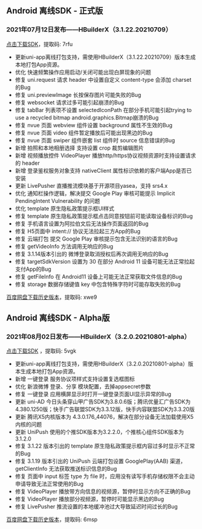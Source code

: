 ## Android 离线SDK - 正式版

### 2021年07月12日发布——HBuilderX（3.1.22.20210709）
[点击下载SDK](https://pan.baidu.com/s/14SZ-CjlbaNtGHk3CpamgXQ)，提取码: 7rfu

+ 更新uni-app离线打包支持，需使用HBuilderX（3.1.22.20210709）版本生成本地打包App资源。
+ 优化 快速频繁操作应用启动/关闭可能出现白屏现象的问题
+ 修复 uni.request 请求 header 中设置自定义 content-type 会添加 charset 的Bug
+ 修复 uni.previewImage 长按保存图片可能失败的Bug
+ 修复 websocket 请求过多可能引起崩溃的Bug
+ 修复 tabBar 列表项不设置 selectedIconPath 在部分手机可能引起trying to use a recycled bitmap android.graphics.Bitmap崩溃的Bug
+ 修复 nvue 页面 webview 组件设置 background 属性不生效的Bug
+ 修复 nvue 页面 video 组件暂定播放后可能出现黑边的Bug
+ 修复 nvue 页面 swiper 组件嵌套 list 组件时 source 信息错误的Bug
+ 新增 拍照和本地相册选择 支持设置 crop 裁剪编辑图片
+ 新增 视频播放控件 VideoPlayer 播放http/https协议视频资源时支持设置请求的 header
+ 新增 登录鉴权服务对象支持 nativeClient 属性标识依赖的客户端App是否已安装
+ 更新 LivePusher 直播推流模块基于开源项目yasea，支持 srs4.x
+ 优化 通知栏操作逻辑，解决提交 Google Play 审核可能提示 Implicit PendingIntent Vulnerability 的问题
+ 优化 template 原生隐私政策提示框UI样式
+ 修复 template 原生隐私政策提示框点击同意按钮前可能读取设备标识的Bug
+ 修复 手机语言设置为阿拉伯文后无法操作页面返回的Bug
+ 修复 H5页面中 intent:// 协议无法拉起三方App的Bug
+ 修复 云端打包 提交 Google Play 审核提示包含无法识别的语言的Bug
+ 修复 getVideoInfo 方法调用无响应的Bug
+ 修复 3.1.14版本引出的 微博登录取消授权后再次调用无响应的Bug
+ 修复 targetSdkVersion 设置为 30 在部分 Android 11 设备可能无法正常拉起支付App的Bug
+ 修复 getFileInfo 在 Android11 设备上可能无法正常获取文件信息的Bug
+ 修复 storage 数据存储键值 key 中包含特殊字符时可能存取失败的Bug


[百度网盘下载历史版本](https://pan.baidu.com/s/1qxxUqh9ifF7mfJ4T46NB4Q)，提取码: xwe9



## Android 离线SDK - Alpha版### 2021年08月02日发布——HBuilderX（3.2.0.20210801-alpha）[点击下载SDK](https://pan.baidu.com/s/1NLBTW94Im_zg5R38Wiijdg) ，提取码: 5vgk+ 更新uni-app离线打包支持，需使用HBuilderX（3.2.0.20210801-alpha）版本生成本地打包App资源。
+ 新增 一键登录 服务协议项样式支持设置复选框图标 
+ 优化 新浪微博 登录、分享 模块配置，去掉appsecret参数
+ 修复 一键登录 应用横屏显示时打开一键登录页面UI显示异常的Bug
+ 更新 uni-AD 今日头条穿山甲广告SDK为3.8.0.6版；腾讯优量汇广告SDK为4.380.1250版；快手广告联盟SDK为3.3.12版，快手内容联盟SDK为3.3.20版
+ 更新 腾讯X5内核版本为 4.3.0.176_44076，解决在部分设备无法加载使用X5内核的问题
+ 更新 UniPush 使用的个推SDK版本为3.2.2.0，个推核心组件SDK版本为3.1.2.0
+ 修复 3.1.22 版本引出的 template 原生隐私政策提示框内容过多时显示不正常的Bug
+ 修复 3.1.19 版本引出的 UniPush 云端打包设置 GooglePlay(AAB) 渠道，getClientInfo 无法获取推送标识信息的Bug
+ 修复 页面中 input 标签 type 为 file 时，应用没有读写手机存储权限不会主动申请导致无法正常使用的Bug
+ 修复 VideoPlayer 播放带方向信息的视频源，暂停时显示方向不正确的Bug
+ 修复 VideoPlayer 播放部分视频源，暂停时可能显示黑边的Bug
+ 修复 LivePusher 推流设置的本地缓冲池过大导致延迟时间过长的Bug[百度网盘下载历史版本](https://pan.baidu.com/s/10fne34bwxWGtDJTd4PhroA)，提取码: 6msp
